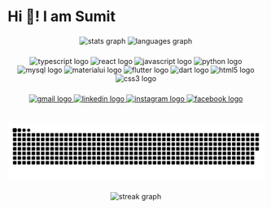 <h1 align="left">Hi 👋!  I am Sumit</h1>

###

<div align="center">
  <img src="https://github-readme-stats.vercel.app/api?username=sumitjain236&hide_title=false&hide_rank=false&show_icons=true&include_all_commits=true&count_private=true&disable_animations=false&theme=dracula&locale=en&hide_border=false" height="185" alt="stats graph"  />
  <img src="https://github-readme-stats.vercel.app/api/top-langs?username=sumitjain236&locale=en&hide_title=false&layout=compact&card_width=320&langs_count=6&theme=dracula&hide_border=false" height="185" alt="languages graph"  />
</div>

###

<div align="center">
  <img src="https://cdn.jsdelivr.net/gh/devicons/devicon/icons/typescript/typescript-plain.svg" height="56" width="68" alt="typescript logo"  />
  <img src="https://cdn.jsdelivr.net/gh/devicons/devicon/icons/react/react-original.svg" height="56" width="68" alt="react logo"  />
  <img src="https://cdn.jsdelivr.net/gh/devicons/devicon/icons/javascript/javascript-original.svg" height="56" width="68" alt="javascript logo"  />
  <img src="https://cdn.jsdelivr.net/gh/devicons/devicon/icons/python/python-original.svg" height="56" width="68" alt="python logo"  />
  <img src="https://cdn.jsdelivr.net/gh/devicons/devicon/icons/mysql/mysql-original.svg" height="56" width="68" alt="mysql logo"  />
  <img src="https://cdn.jsdelivr.net/gh/devicons/devicon/icons/materialui/materialui-original.svg" height="56" width="68" alt="materialui logo"  />
  <img src="https://cdn.jsdelivr.net/gh/devicons/devicon/icons/flutter/flutter-original.svg" height="56" width="68" alt="flutter logo"  />
  <img src="https://cdn.jsdelivr.net/gh/devicons/devicon/icons/dart/dart-original.svg" height="56" width="68" alt="dart logo"  />
  <img src="https://cdn.jsdelivr.net/gh/devicons/devicon/icons/html5/html5-original.svg" height="56" width="68" alt="html5 logo"  />
  <img src="https://cdn.jsdelivr.net/gh/devicons/devicon/icons/css3/css3-original.svg" height="56" width="68" alt="css3 logo"  />
</div>

###

<div align="center">
  <a href="mailto: jainmit23@gmail.com" target="_blank">
    <img src="https://img.shields.io/static/v1?message=Gmail&logo=gmail&label=&color=D14836&logoColor=white&labelColor=&style=for-the-badge" height="42" alt="gmail logo"  />
  </a>
  <a href="https://www.linkedin.com/in/sumit-jain-66bb5719a" target="_blank">
    <img src="https://img.shields.io/static/v1?message=LinkedIn&logo=linkedin&label=&color=0077B5&logoColor=white&labelColor=&style=for-the-badge" height="42" alt="linkedin logo"  />
  </a>
  <a href="https://www.instagram.com/jainmit23/" target="_blank">
    <img src="https://img.shields.io/static/v1?message=Instagram&logo=instagram&label=&color=E4405F&logoColor=white&labelColor=&style=for-the-badge" height="42" alt="instagram logo"  />
  </a>
  <a href="facebook.com/profile.php?id=100006377255962" target="_blank">
    <img src="https://img.shields.io/static/v1?message=Facebook&logo=facebook&label=&color=1877F2&logoColor=white&labelColor=&style=for-the-badge" height="42" alt="facebook logo"  />
  </a>
</div>

###

<br clear="both">

<img src="https://github.com/sumitjain236/sumitjain236/blob/7540974b307e0797c2bead726f9039c8ef1b6c0b/snake.svg" alt="Snake animation" />

###

<div align="center">
  <img src="https://streak-stats.demolab.com?user=sumitjain236&locale=en&mode=daily&theme=dracula&hide_border=false&border_radius=5" height="200" alt="streak graph"  />
</div>

###
